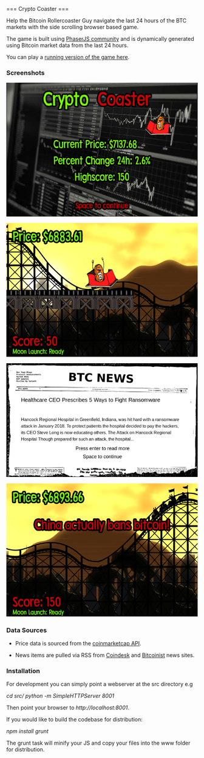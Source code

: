 === Crypto Coaster ===

Help the Bitcoin Rollercoaster Guy navigate the last 24 hours of the BTC markets with the side scrolling browser based game.

The game is built using [PhaserJS community](http://phaser.io/) and is dynamically generated using Bitcoin market data from the last 24 hours.

You can play a [running version of the game here](https://gateway.ipfs.io/ipfs/Qma2P61qA2HCnQjjs4nhejLkU6bwbN34fGLYCNxhzsGSqh/).

### Screenshots

![Title Screen](/screenshots/title_screen.png?raw=true "Title Screen")

![Gameplay](/screenshots/game_playing.png?raw=true "Gameplay")

![News Item](/screenshots/news_open.png?raw=true "News Item")

![Game Over](/screenshots/game_over.png?raw=true "Game Over")

### Data Sources

* Price data is sourced from the [coinmarketcap API](https://coinmarketcap.com/api/).

* News items are pulled via RSS from [Coindesk](https://www.coindesk.com/) and [Bitcoinist](http://bitcoinist.com/) news sites.

### Installation

For development you can simply point a webserver at the src directory e.g

_cd src/_
_python -m SimpleHTTPServer 8001_

Then point your browser to _http://localhost:8001_.

If you would like to build the codebase for distribution:

_npm install_
_grunt_

The grunt task will minify your JS and copy your files into the www folder for distribution. 

